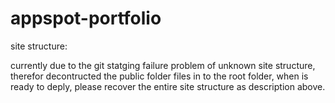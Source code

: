 # appspot-portfolio

site structure:

<!-- 
root/
	public/
			js/
				helper.js
				jQuery.js
				resumeBuilder.js
			css/
				style.css


			images/
				*images.png.jpg
			google34cf90f0858ba388.html
			index.html
	app.yaml 
	README.md 
-->


currently due to the git statging failure problem of unknown site structure, therefor decontructed the public folder files in to the root folder,
when is ready to deply, please recover the entire site structure as description above. 